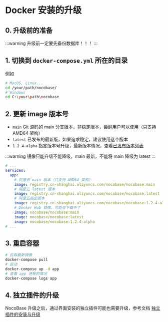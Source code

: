 # Docker 安装的升级

## 0. 升级前的准备

:::warning
升级前一定要先备份数据库！！！
:::

## 1. 切换到 `docker-compose.yml` 所在的目录

例如

```bash
# MacOS, Linux...
cd /your/path/nocobase/
# Windows
cd C:\your\path\nocobase
```

## 2. 更新 image 版本号

- `main` Git 源码的 main 分支版本，非稳定版本，尝鲜用户可以使用（只支持 AMD64 架构）
- `latest` 已发布的最新版，如果追求稳定，建议使用这个版本
- `1.2.4-alpha` 指定版本号升级，最新版本情况，查看[已发布版本列表](https://hub.docker.com/r/nocobase/nocobase/tags)

:::warning
镜像只能升级不能降级，main 最新，不能将 main 降级为 latest
:::

```yml
# ...
services:
  app:
    # 阿里云 main 版本（只支持 AMD64 架构）
    image: registry.cn-shanghai.aliyuncs.com/nocobase/nocobase:main
    # 阿里云 latest 版本
    image: registry.cn-shanghai.aliyuncs.com/nocobase/nocobase:latest
    # 阿里云指定版本
    image: registry.cn-shanghai.aliyuncs.com/nocobase/nocobase:1.2.4-alpha
    # Docker Hub 镜像，可能会下载不了
    image: nocobase/nocobase:main
    image: nocobase/nocobase:latest
    image: nocobase/nocobase:1.2.4-alpha
# ...
```

## 3. 重启容器

```bash
# 拉取最新镜像
docker-compose pull
# 启动
docker-compose up -d app
# 查看 app 进程的情况
docker-compose logs app
```

## 4. 独立插件的升级

NocoBase 升级之后，通过界面安装的独立插件可能也需要升级，参考文档 [独立插件的安装与升级](/welcome/getting-started/plugin)

